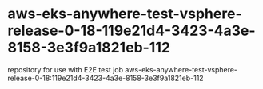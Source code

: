 # aws-eks-anywhere-test-vsphere-release-0-18-119e21d4-3423-4a3e-8158-3e3f9a1821eb-112
repository for use with E2E test job aws-eks-anywhere-test-vsphere-release-0-18:119e21d4-3423-4a3e-8158-3e3f9a1821eb-112

